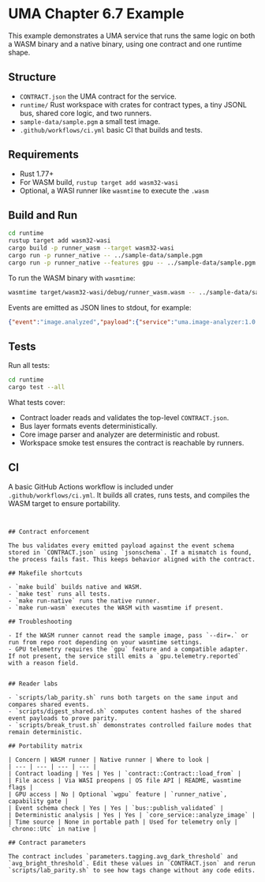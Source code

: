 
# UMA Chapter 6.7 Example

This example demonstrates a UMA service that runs the same logic on both a WASM binary and a native binary, using one contract and one runtime shape.

## Structure

- `CONTRACT.json` the UMA contract for the service.
- `runtime/` Rust workspace with crates for contract types, a tiny JSONL bus, shared core logic, and two runners.
- `sample-data/sample.pgm` a small test image.
- `.github/workflows/ci.yml` basic CI that builds and tests.

## Requirements

- Rust 1.77+
- For WASM build, `rustup target add wasm32-wasi`
- Optional, a WASI runner like `wasmtime` to execute the `.wasm`

## Build and Run

```bash
cd runtime
rustup target add wasm32-wasi
cargo build -p runner_wasm --target wasm32-wasi
cargo run -p runner_native -- ../sample-data/sample.pgm
cargo run -p runner_native --features gpu -- ../sample-data/sample.pgm
```

To run the WASM binary with `wasmtime`:
```bash
wasmtime target/wasm32-wasi/debug/runner_wasm.wasm -- ../sample-data/sample.pgm
```

Events are emitted as JSON lines to stdout, for example:
```json
{"event":"image.analyzed","payload":{"service":"uma.image-analyzer:1.0.0","path":"../sample-data/sample.pgm","tags":["high_contrast"],"metrics":{"width":8,"height":8,"avg":0.5,"contrast":1.0}}}
```

## Tests

Run all tests:
```bash
cd runtime
cargo test --all
```

What tests cover:
- Contract loader reads and validates the top-level `CONTRACT.json`.
- Bus layer formats events deterministically.
- Core image parser and analyzer are deterministic and robust.
- Workspace smoke test ensures the contract is reachable by runners.

## CI

A basic GitHub Actions workflow is included under `.github/workflows/ci.yml`. It builds all crates, runs tests, and compiles the WASM target to ensure portability.
```


## Contract enforcement

The bus validates every emitted payload against the event schema stored in `CONTRACT.json` using `jsonschema`. If a mismatch is found, the process fails fast. This keeps behavior aligned with the contract.

## Makefile shortcuts

- `make build` builds native and WASM.
- `make test` runs all tests.
- `make run-native` runs the native runner.
- `make run-wasm` executes the WASM with wasmtime if present.

## Troubleshooting

- If the WASM runner cannot read the sample image, pass `--dir=.` or run from repo root depending on your wasmtime settings.
- GPU telemetry requires the `gpu` feature and a compatible adapter. If not present, the service still emits a `gpu.telemetry.reported` with a reason field.


## Reader labs

- `scripts/lab_parity.sh` runs both targets on the same input and compares shared events.
- `scripts/digest_shared.sh` computes content hashes of the shared event payloads to prove parity.
- `scripts/break_trust.sh` demonstrates controlled failure modes that remain deterministic.

## Portability matrix

| Concern | WASM runner | Native runner | Where to look |
| --- | --- | --- | --- |
| Contract loading | Yes | Yes | `contract::Contract::load_from` |
| File access | Via WASI preopens | OS file API | README, wasmtime flags |
| GPU access | No | Optional `wgpu` feature | `runner_native`, capability gate |
| Event schema check | Yes | Yes | `bus::publish_validated` |
| Deterministic analysis | Yes | Yes | `core_service::analyze_image` |
| Time source | None in portable path | Used for telemetry only | `chrono::Utc` in native |

## Contract parameters

The contract includes `parameters.tagging.avg_dark_threshold` and `avg_bright_threshold`. Edit these values in `CONTRACT.json` and rerun `scripts/lab_parity.sh` to see how tags change without any code edits.
